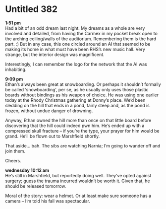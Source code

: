 # Untitled 382

**1:51 pm**\
Had a bit of an odd dream last night. My dreams as a whole are very involved and detailed, from having the Carmex in my pocket break open to the arching ceiling/walls of the auditorium. Remembering them is the hard part. :) But in any case, this one circled around an AI that seemed to be making its home in what must have been RHS’s new music hall. Very strange, but the interior design was magnificent.

Interestingly, I can remember the logo for the network that the AI was inhabiting.

**9:09 pm**\
Ethan’s always been great at snowboarding. Or perhaps it shouldn’t formally be called ‘snowboarding’, per se, as he usually only uses those plastic boards without bindings as his weapon of choice. He was using one earlier today at the Rhody Christmas gathering at Donny’s place. We’d been sledding on the hill that ends in a pond, fairly steep and, as the pond is frozen, without undue danger of drowning.

Anyway, Ethan owned the hill more than once on that little board before discovering that the hill could indeed pwn him. He’s ended up with a compressed skull fracture – if you’re the type, your prayer for him would be grand. He’ll be flown out to Marshfield shortly.

That aside… bah. The sibs are watching Narnia; I’m going to wander off and join them.

Cheers.

**wednesday 10:12 am**\
He’s still in Marshfield, but reportedly doing well. They’ve opted against surgery; guess the trauma incurred wouldn’t be worth it. Given that, he should be released tomorrow.

Moral of the story: wear a helmet. Or at least make sure someone has a camera – I’m told his fall was spectacular.
